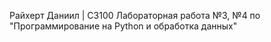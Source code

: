 Райхерт Даниил | C3100
Лабораторная работа №3, №4 по "Программирование на Python и обработка данных"
